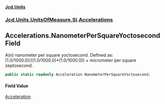 #### [Jcd.Units](index.md 'index')
### [Jcd.Units.UnitsOfMeasure.SI](Jcd.Units.UnitsOfMeasure.SI.md 'Jcd.Units.UnitsOfMeasure.SI').[Accelerations](Accelerations.md 'Jcd.Units.UnitsOfMeasure.SI.Accelerations')

## Accelerations.NanometerPerSquareYoctosecond Field

A(n) nanometer per square yoctosecond. Defined as: (1.0/1000.0)/((1.0/1000.0)*(1.0/1000.0)) × micrometer per square zeptosecond.

```csharp
public static readonly Acceleration NanometerPerSquareYoctosecond;
```

#### Field Value
[Acceleration](Acceleration.md 'Jcd.Units.UnitTypes.Acceleration')
